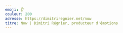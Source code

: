 ```yaml
---
emoji: 👂 
couleur: 200
adresse: https://dimitriregnier.net/now
titre: Now | Dimitri Régnier, producteur d'émotions
---
```

